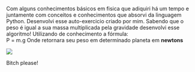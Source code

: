 Com alguns conhecimentos básicos em fisica que adiquiri há um tempo e juntamente com conceitos e conhecimentos que absorvi da linguagem Python. Desenvolvi esse auto-exercicio criado por mim.
Sabendo que o peso é igual a sua massa multiplicada pela gravidade desenvolvi esse algoritmo! Utilizando de conhecimento a fórmula:
<br />
P = m.g
Onde retornara seu peso em determinado planeta em <b>newtons</b>

<img src="https://i.kym-cdn.com/entries/icons/original/000/015/725/url-3-10tjli1.jpeg"/>

Bitch please!
